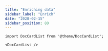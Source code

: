 ```yaml
---
title: "Enriching data"
sidebar_label: "Enrich"
date: "2020-02-15"
sidebar_position: 80
---
```


```mdx-code-block
import DocCardList from '@theme/DocCardList';

<DocCardList />
```
